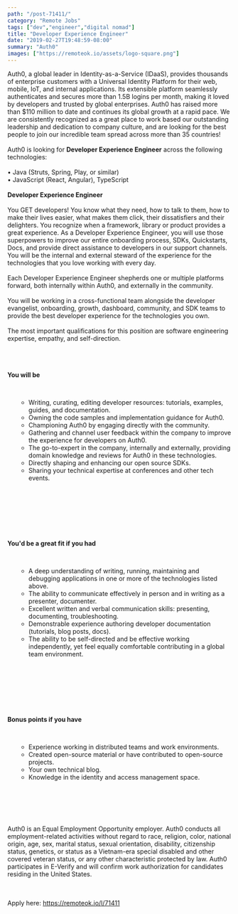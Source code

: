 ```yaml
---
path: "/post-71411/"
category: "Remote Jobs"
tags: ["dev","engineer","digital nomad"]
title: "Developer Experience Engineer"
date: "2019-02-27T19:48:59-08:00"
summary: "Auth0"
images: ["https://remoteok.io/assets/logo-square.png"]
---
```


Auth0, a global leader in Identity-as-a-Service (IDaaS), provides thousands of enterprise customers with a Universal Identity Platform for their web, mobile, IoT, and internal applications. Its extensible platform seamlessly authenticates and secures more than 1.5B logins per month, making it loved by developers and trusted by global enterprises. Auth0 has raised more than $110 million to date and continues its global growth at a rapid pace. We are consistently recognized as a great place to work based our outstanding leadership and dedication to company culture, and are looking for the best people to join our incredible team spread across more than 35 countries!<br /><br />Auth0 is looking for&nbsp;<strong>Developer Experience Engineer</strong>&nbsp;across the following technologies:<br /><br />&bull; Java (Struts, Spring, Play, or similar)<br />&bull; JavaScript (React, Angular), TypeScript<br /><br /><strong>Developer Experience Engineer</strong><br /><br />You GET developers! You know what they need, how to talk to them, how to make their lives easier, what makes them click, their dissatisfiers and their delighters. You recognize when a framework, library or product provides a great experience. As a Developer Experience Engineer, you will use those superpowers to improve our entire onboarding process, SDKs, Quickstarts, Docs, and provide direct assistance to developers in our support channels. You will be the internal and external steward of the experience for the technologies that you love working with every day.<br /><br />Each Developer Experience Engineer shepherds one or multiple platforms forward, both internally within Auth0, and externally in the community.<br /><br />You will be working in a cross-functional team alongside the developer evangelist, onboarding, growth, dashboard, community, and SDK teams to provide the best developer experience for the technologies you own.<br /><br />The most important qualifications for this position are software engineering expertise, empathy, and self-direction.<br /><br /><br /><br /><p><strong>You will be </strong></p><br /><ul><ul><li>Writing, curating, editing developer resources: tutorials, examples, guides, and documentation.</li><li>Owning the code samples and implementation guidance for Auth0.</li><li>Championing Auth0 by engaging directly with the community.</li><li>Gathering and channel user feedback within the company to improve the experience for developers on Auth0.</li><li>The go-to-expert in the company, internally and externally, providing domain knowledge and reviews for Auth0 in these technologies.</li><li>Directly shaping and enhancing our open source SDKs.</li><li>Sharing your technical expertise at conferences and other tech events.</li></ul><br /></ul><br /><br /><br /><br /><br /><p><strong>You'd be a great fit if you had </strong></p><br /><ul><ul><li>A deep understanding of writing, running, maintaining and debugging applications in one or more of the technologies listed above.</li><li>The ability to communicate effectively in person and in writing as a presenter, documenter.</li><li>Excellent written and verbal communication skills: presenting, documenting, troubleshooting.</li><li>Demonstrable experience authoring developer documentation (tutorials, blog posts, docs).</li><li>The ability to be self-directed and be effective working independently, yet feel equally comfortable contributing in a global team environment.</li></ul><br /></ul><br /><br /><br /><br /><br /><p><strong>Bonus points if you have </strong></p><br /><ul><ul><li>Experience working in distributed teams and work environments.</li><li>Created open-source material or have contributed to open-source projects.</li><li>Your own technical blog.</li><li>Knowledge in the identity and access management space.</li></ul><br /></ul><br /><br /><br /><br />Auth0 is an Equal Employment Opportunity employer. Auth0 conducts all employment-related activities without regard to race, religion, color, national origin, age, sex, marital status, sexual orientation, disability, citizenship status, genetics, or status as a Vietnam-era special disabled and other covered veteran status, or any other characteristic protected by law. Auth0 participates in E-Verify and will confirm work authorization for candidates residing in the United States.

<br/>
<br/>
Apply here: <A HREF="https://remoteok.io/l/71411">https://remoteok.io/l/71411</A>
